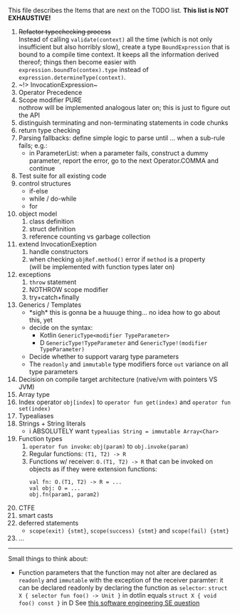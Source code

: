 This file describes the Items that are next on the TODO list. **This list is NOT EXHAUSTIVE!**

1. ~~Refactor typechecking process~~  
   Instead of calling `validate(context)` all the time (which is not only insufficient
   but also horribly slow), create a type `BoundExpression` that is bound to a compile
   time context. It keeps all the information derived thereof; things then become easier
   with `expression.boundTo(contex).type` instead of `expression.determineType(context)`.
2. ~\!> InvocationExpression~
3. Operator Precedence
4. Scope modifier PURE  
   nothrow will be implemented analogous later on; this is just to figure out the API
5. distinguish terminating and non-terminating statements in code chunks
6. return type checking
7. Parsing fallbacks: define simple logic to parse until ... when a sub-rule fails; e.g.:
    * in ParameterList: when a parameter fails, construct a dummy parameter,
      report the error, go to the next Operator.COMMA and continue
8. Test suite for all existing code
9. control structures
    * if-else
    * while / do-while
    * for
10. object model
    1. class definition
    2. struct definition
    3. reference counting vs garbage collection
11. extend InvocationExeption
    1. handle constructors
    2. when checking `objRef.method()` error if `method` is a property  
      (will be implemented with function types later on)
12. exceptions
    1. `throw` statement
    2. NOTHROW scope modifier
    3. try+catch+finally
13. Generics / Templates
    * \*sigh\* this is gonna be a huuuge thing... no idea how to go about this, yet
    * decide on the syntax:
      * Kotlin `GenericType<modifier TypeParameter>`
      * D `GenericType!TypeParameter` and `GenericType!(modifier TypeParameter)`
    * Decide whether to support vararg type parameters
    * The `readonly` and `immutable` type modifiers force `out` variance on all type parameters
14. Decision on compile target architecture (native/vm with pointers VS JVM)
15. Array type
16. Index operator `obj[index]` to `operator fun get(index)` and `operator fun set(index)`
17. Typealiases
18. Strings + String literals
    * i ABSOLUTELY want `typealias String = immutable Array<Char>`
19. Function types
    1. `operator fun invoke`: `obj(param)` to `obj.invoke(param)`
    2. Regular functions: `(T1, T2) -> R`
    3. Functions w/ receiver: `O.(T1, T2) -> R` that can be invoked on objects
       as if they were extension functions:
       ```
       val fn: O.(T1, T2) -> R = ...
       val obj: O = ...
       obj.fn(param1, param2)
       ```
20. CTFE 
21. smart casts
22. deferred statements
    * `scope(exit) {stmt}`, `scope(success) {stmt}` and `scope(fail) {stmt}`
23. ...


-----

Small things to think about:

* Function parameters that the function may not alter are declared as `readonly` and `immutable` with the
  exception of the receiver paramter: it can be declared readonly by declaring the function as `selector`:
  `struct X { selector fun foo() -> Unit }` in dotlin equals `struct X { void foo() const }` in D
  See [this software engineering SE question](https://softwareengineering.stackexchange.com/questions/348113/opposite-of-mutating)
